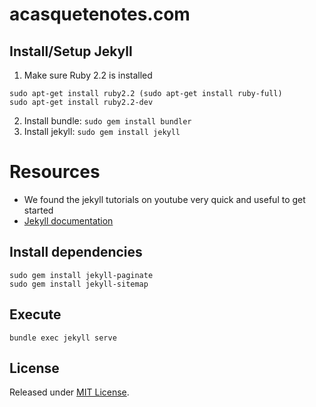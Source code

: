 # acasquetenotes.com

## Install/Setup Jekyll

1. Make sure Ruby 2.2 is installed 
```
sudo apt-get install ruby2.2 (sudo apt-get install ruby-full)
sudo apt-get install ruby2.2-dev
```
2. Install bundle: `sudo gem install bundler`
3. Install jekyll: `sudo gem install jekyll`

# Resources

- We found the jekyll tutorials on youtube very quick and useful to get started
- [Jekyll documentation](http://jekyllrb.com)   


## Install dependencies

```
sudo gem install jekyll-paginate
sudo gem install jekyll-sitemap

```

## Execute
```
bundle exec jekyll serve
```

## License
Released under [MIT License](license.md).
